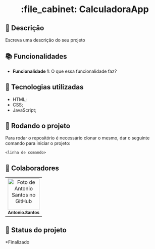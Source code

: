 <h1 align="center">:file_cabinet: CalculadoraApp</h1>

## :memo: Descrição
Escreva uma descrição do seu projeto

## :books: Funcionalidades
* <b>Funcionalidade 1</b>: O que essa funcionalidade faz?

## :wrench: Tecnologias utilizadas
* HTML;
* CSS;
* JavaScript;

## :rocket: Rodando o projeto
Para rodar o repositório é necessário clonar o mesmo, dar o seguinte comando para iniciar o projeto:
```
<linha de comando>
```

<!-- ## :soon: Implementação futura
* O que será implementado na próxima sprint? -->

## :handshake: Colaboradores
<table>
  <tr>
    <td align="center">
      <a href="https://github.com/AntonioSantosBJPE">
        <img src="https://avatars.githubusercontent.com/u/110032374?v=4" width="100px;" alt="Foto de Antonio Santos no GitHub"/><br>
        <sub>
          <b>Antonio Santos</b>
        </sub>
      </a>
    </td>
  </tr>
</table>

## :dart: Status do projeto
*Finalizado
